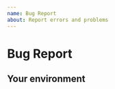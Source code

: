 ```yaml
---
name: Bug Report
about: Report errors and problems
---
```


# Bug Report

<!-- Please describe the problem here. -->

## Your environment

<!--
Include as many relevant details about the environment you experienced the bug in and how to reproduce it.

* Version used (e.g. PHP 5.6, WordPress 5.5, GraphQL API v 0.5.0)
* Browser (Firefox, Chrome, Safari)
* ...
* ...
-->
